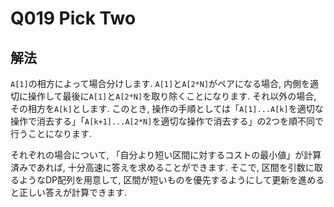 # Q019 Pick Two

## 解法
`A[1]`の相方によって場合分けします.
`A[1]`と`A[2*N]`がペアになる場合, 内側を適切に操作して最後に`A[1]`と`A[2*N]`を取り除くことになります.
それ以外の場合, その相方を`A[k]`とします. このとき, 操作の手順としては「`A[1]...A[k]`を適切な操作で消去する」「`A[k+1]...A[2*N]`を適切な操作で消去する」の2つを順不同で行うことになります.

それぞれの場合について, 「自分より短い区間に対するコストの最小値」が計算済みであれば, 十分高速に答えを求めることができます.
そこで, 区間を引数に取るようなDP配列を用意して, 区間が短いものを優先するようにして更新を進めると正しい答えが計算できます.